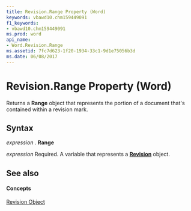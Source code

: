 ```yaml
---
title: Revision.Range Property (Word)
keywords: vbawd10.chm159449091
f1_keywords:
- vbawd10.chm159449091
ms.prod: word
api_name:
- Word.Revision.Range
ms.assetid: 7fc7d623-1f20-1934-33c1-9d1e75056b3d
ms.date: 06/08/2017
---
```



# Revision.Range Property (Word)

Returns a  **Range** object that represents the portion of a document that's contained within a revision mark.


## Syntax

 _expression_ . **Range**

 _expression_ Required. A variable that represents a **[Revision](revision-object-word.md)** object.


## See also


#### Concepts


[Revision Object](revision-object-word.md)

